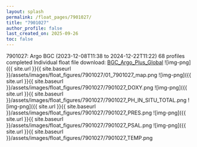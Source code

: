 ```yaml
---
layout: splash
permalink: /float_pages/7901027/
title: "7901027"
author_profile: false
last_created_on: 2025-09-26
toc: false
---
```

 
7901027: Argo BGC (2023-12-08T11:38 to 2024-12-22T11:22)
68 profiles completed
Individual float file download: [BGC_Argo_Plus_Global](https://ftp.soest.hawaii.edu/bgc_argo_plus/Individual_Floats/outliers_removed/7901027_Sprof_processed.nc)
![img-png]({{ site.url }}{{ site.baseurl }}/assets/images/float_figures/7901027/01_7901027_map.png
![img-png]({{ site.url }}{{ site.baseurl }}/assets/images/float_figures/7901027/7901027_DOXY.png
![img-png]({{ site.url }}{{ site.baseurl }}/assets/images/float_figures/7901027/7901027_PH_IN_SITU_TOTAL.png
![img-png]({{ site.url }}{{ site.baseurl }}/assets/images/float_figures/7901027/7901027_PRES.png
![img-png]({{ site.url }}{{ site.baseurl }}/assets/images/float_figures/7901027/7901027_PSAL.png
![img-png]({{ site.url }}{{ site.baseurl }}/assets/images/float_figures/7901027/7901027_TEMP.png
